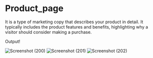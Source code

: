 # Product_page
It is a type of marketing copy that describes your product in detail. It typically includes the product features and benefits, highlighting why a visitor should consider making a purchase.


Output!

![Screenshot (200)](https://user-images.githubusercontent.com/84851377/195936823-5af9d793-6ed0-4ba8-bb43-6424260a5e2a.png)
![Screenshot (201)](https://user-images.githubusercontent.com/84851377/195936866-7d996241-29cb-4438-817e-2858badf28ae.png)
![Screenshot (202)](https://user-images.githubusercontent.com/84851377/195936889-a948faf0-ece7-4660-8b45-7d52406db3ac.png)
